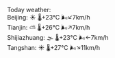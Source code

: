 Today weather:  
Beijing: ☀️ 🌡️+23°C 🌬️↙7km/h  
Tianjin: ⛅️  🌡️+26°C 🌬️↗7km/h  
Shijiazhuang: 🌫  🌡️+23°C 🌬️←7km/h  
Tangshan: ☀️ 🌡️+27°C 🌬️↘11km/h  
